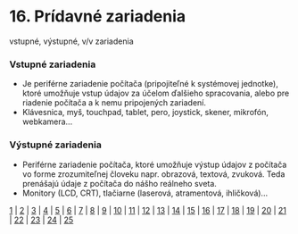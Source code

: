# 16. Prídavné zariadenia
vstupné, výstupné, v/v zariadenia

### Vstupné zariadenia
- Je periférne zariadenie počítača (pripojiteľné k systémovej jednotke), ktoré umožňuje vstup údajov za účelom ďalšieho spracovania, alebo pre riadenie počítača a k nemu pripojených zariadení.
- Klávesnica, myš, touchpad, tablet, pero, joystick, skener, mikrofón, webkamera...

### Výstupné zariadenia
- Periférne zariadenie počítača, ktoré umožňuje výstup údajov z počítača vo forme zrozumiteľnej človeku napr. obrazová, textová, zvuková. Teda prenášajú údaje z počítača do nášho reálneho sveta.
- Monitory (LCD, CRT), tlačiarne (laserová, atramentová, ihličková)...

[1](https://jesuschrist69.github.io/maturitne-otazky-SPSIT-KNM-2023/LYC/) | [2](https://jesuschrist69.github.io/maturitne-otazky-SPSIT-KNM-2023/LYC2/) | [3](https://jesuschrist69.github.io/maturitne-otazky-SPSIT-KNM-2023/LYC3/) | [4](https://jesuschrist69.github.io/maturitne-otazky-SPSIT-KNM-2023/LYC4/) | [5](https://jesuschrist69.github.io/maturitne-otazky-SPSIT-KNM-2023/LYC5/) | [6](https://jesuschrist69.github.io/maturitne-otazky-SPSIT-KNM-2023/LYC6/) | [7](https://jesuschrist69.github.io/maturitne-otazky-SPSIT-KNM-2023/LYC7/) | [8](https://jesuschrist69.github.io/maturitne-otazky-SPSIT-KNM-2023/LYC8/) | [9](https://jesuschrist69.github.io/maturitne-otazky-SPSIT-KNM-2023/LYC9/) | [10](https://jesuschrist69.github.io/maturitne-otazky-SPSIT-KNM-2023/LYC10/) | [11](https://jesuschrist69.github.io/maturitne-otazky-SPSIT-KNM-2023/LYC11/) | [12](https://jesuschrist69.github.io/maturitne-otazky-SPSIT-KNM-2023/LYC12/) | [13](https://jesuschrist69.github.io/maturitne-otazky-SPSIT-KNM-2023/LYC13/) | [14](https://jesuschrist69.github.io/maturitne-otazky-SPSIT-KNM-2023/LYC14/) | [15](https://jesuschrist69.github.io/maturitne-otazky-SPSIT-KNM-2023/LYC15/) | [16](https://jesuschrist69.github.io/maturitne-otazky-SPSIT-KNM-2023/LYC16/) | [17](https://jesuschrist69.github.io/maturitne-otazky-SPSIT-KNM-2023/LYC17/) | [18](https://jesuschrist69.github.io/maturitne-otazky-SPSIT-KNM-2023/LYC18/) | [19](https://jesuschrist69.github.io/maturitne-otazky-SPSIT-KNM-2023/LYC19/) | [20](https://jesuschrist69.github.io/maturitne-otazky-SPSIT-KNM-2023/LYC20/) | [21](https://jesuschrist69.github.io/maturitne-otazky-SPSIT-KNM-2023/LYC21/) | [22](https://jesuschrist69.github.io/maturitne-otazky-SPSIT-KNM-2023/LYC22/) | [23](https://jesuschrist69.github.io/maturitne-otazky-SPSIT-KNM-2023/LYC23/) | [24](https://jesuschrist69.github.io/maturitne-otazky-SPSIT-KNM-2023/LYC24/) | [25](https://jesuschrist69.github.io/maturitne-otazky-SPSIT-KNM-2023/LYC25/)
